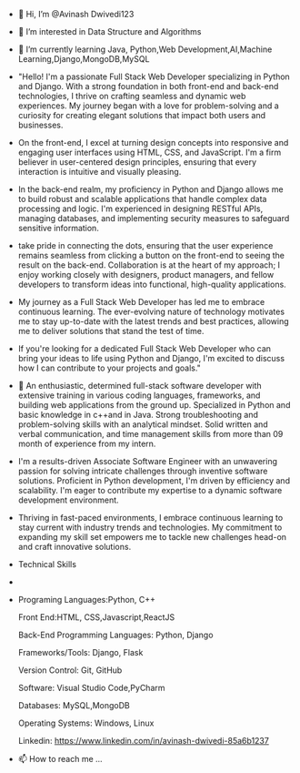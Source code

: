 - 👋 Hi, I’m @Avinash Dwivedi123
- 👀 I’m interested in Data Structure and Algorithms 
- 🌱 I’m currently learning Java, Python,Web Development,AI,Machine Learning,Django,MongoDB,MySQL
- "Hello! I'm a passionate Full Stack Web Developer specializing in Python and Django. With a strong foundation in both front-end and back-end technologies, I thrive on crafting seamless and dynamic web experiences. My journey began with a love for problem-solving and a curiosity for creating elegant solutions that impact both users and businesses.
- On the front-end, I excel at turning design concepts into responsive and engaging user interfaces using HTML, CSS, and JavaScript. I'm a firm believer in user-centered design principles, ensuring that every interaction is intuitive and visually pleasing.
- In the back-end realm, my proficiency in Python and Django allows me to build robust and scalable applications that handle complex data processing and logic. I'm experienced in designing RESTful APIs, managing databases, and implementing security measures to safeguard sensitive information.
-  take pride in connecting the dots, ensuring that the user experience remains seamless from clicking a button on the front-end to seeing the result on the back-end. Collaboration is at the heart of my approach; I enjoy working closely with designers, product managers, and fellow developers to transform ideas into functional, high-quality applications.
-  My journey as a Full Stack Web Developer has led me to embrace continuous learning. The ever-evolving nature of technology motivates me to stay up-to-date with the latest trends and best practices, allowing me to deliver solutions that stand the test of time.
-   If you're looking for a dedicated Full Stack Web Developer who can bring your ideas to life using Python and Django, I'm excited to discuss how I can contribute to your projects and goals."
- 💞️ An enthusiastic, determined full-stack software developer with extensive training in various coding languages, frameworks, and building web applications from the ground up. Specialized in Python and basic knowledge in c++and in Java. Strong troubleshooting and problem-solving skills with an analytical mindset. Solid written and verbal communication, and time management skills from more than 09 month of experience from my intern.

-  I'm a results-driven Associate Software Engineer with an unwavering passion for solving intricate challenges through inventive software solutions. Proficient in Python development, I'm driven by efficiency and scalability. I'm eager to contribute my expertise to a dynamic software development environment.
- Thriving in fast-paced environments, I embrace continuous learning to stay current with industry trends and technologies. My commitment to expanding my skill set empowers me to tackle new challenges head-on and craft innovative solutions.
-    Technical Skills
-    
-    Programing Languages:Python, C++                                                

     Front End:HTML, CSS,Javascript,ReactJS

     Back-End Programming Languages: Python, Django

     Frameworks/Tools: Django, Flask 

     Version Control: Git, GitHub

     Software: Visual Studio Code,PyCharm

     Databases: MySQL,MongoDB

     Operating Systems: Windows, Linux


     Linkedin: https://www.linkedin.com/in/avinash-dwivedi-85a6b1237

- 📫 How to reach me ...

<!---
Avinash123/RudrAvinash123 is a ✨ special ✨ repository because its `README.md` (this file) appears on your GitHub profile.
You can click the Preview link to take a look at your changes.
--->
